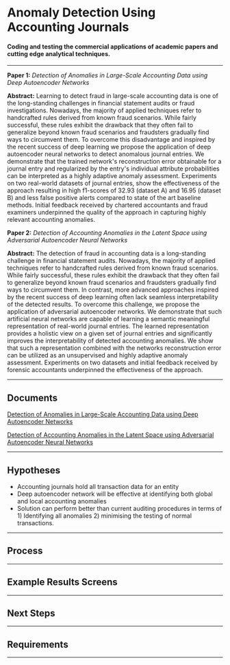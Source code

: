 ﻿Anomaly Detection Using Accounting Journals
===================


#### Coding and testing the commercial applications of academic papers and cutting edge analytical techniques.
------------------------------------------------------------------------

**Paper 1:** *Detection of Anomalies in Large-Scale Accounting Data using Deep Autoencoder Networks*

**Abstract:** Learning to detect fraud in large-scale accounting data is one of the long-standing challenges in financial statement audits or fraud investigations. Nowadays, the majority of applied techniques refer to handcrafted rules derived from known fraud scenarios. While fairly successful, these rules exhibit the drawback that they often fail to generalize beyond known fraud scenarios and fraudsters gradually find ways to circumvent them. To overcome this disadvantage and inspired by the recent success of deep learning we propose the application of deep autoencoder neural networks to detect anomalous journal entries. We demonstrate that the trained network's reconstruction error obtainable for a journal entry and regularized by the entry's individual attribute probabilities can be interpreted as a highly adaptive anomaly assessment. Experiments on two real-world datasets of journal entries, show the effectiveness of the approach resulting in high f1-scores of 32.93 (dataset A) and 16.95 (dataset B) and less false positive alerts compared to state of the art baseline methods. Initial feedback received by chartered accountants and fraud examiners underpinned the quality of the approach in capturing highly relevant accounting anomalies.

**Paper 2:** *Detection of Accounting Anomalies in the Latent Space using Adversarial Autoencoder Neural Networks*

**Abstract:** The detection of fraud in accounting data is a long-standing challenge in financial statement audits. Nowadays, the majority of applied techniques refer to handcrafted rules derived from known fraud scenarios. While fairly successful, these rules exhibit the drawback that they often fail to generalize beyond known fraud scenarios and fraudsters gradually find ways to circumvent them. In contrast, more advanced approaches inspired by the recent success of deep learning often lack seamless interpretability of the detected results. To overcome this challenge, we propose the application of adversarial autoencoder networks. We demonstrate that such artificial neural networks are capable of learning a semantic meaningful representation of real-world journal entries. The learned representation provides a holistic view on a given set of journal entries and significantly improves the interpretability of detected accounting anomalies. We show that such a representation combined with the networks reconstruction error can be utilized as an unsupervised and highly adaptive anomaly assessment. Experiments on two datasets and initial feedback received by forensic accountants underpinned the effectiveness of the approach.

----------


Documents
-------------

[Detection of Anomalies in Large-Scale Accounting Data using Deep Autoencoder Networks](https://arxiv.org/pdf/1709.05254.pdf)

[Detection of Accounting Anomalies in the Latent Space using Adversarial Autoencoder Neural Networks](https://arxiv.org/pdf/1908.00734.pdf)


----------


Hypotheses
-------------------
 - Accounting journals hold all transaction data for an entity
 - Deep autoencoder network will be effective at identifying both global and local accounting anomalies
 - Solution can perform better than current auditing procedures in terms of 1) Identifying all anomalies 2) minimising the testing of      normal transactions.

----------

Process
-------------



----------


Example Results Screens
--------------------

----------

Next Steps
--------------------
----------

Requirements
--------------------
----------
